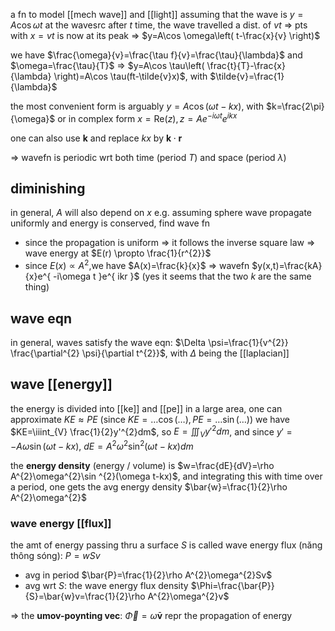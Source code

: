 a fn to model [[mech wave]] and [[light]]
assuming that the wave is $y=A\cos \omega t$ at the wavesrc
after $t$ time, the wave travelled a dist. of $vt$ => pts with $x=vt$ is now at its peak => $y=A\cos \omega\left( t-\frac{x}{v} \right)$

we have $\frac{\omega}{v}=\frac{\tau f}{v}=\frac{\tau}{\lambda}$ and $\omega=\frac{\tau}{T}$ => $y=A\cos \tau\left( \frac{t}{T}-\frac{x}{\lambda} \right)=A\cos \tau(ft-\tilde{v}x)$, with $\tilde{v}=\frac{1}{\lambda}$

the most convenient form is arguably $y=A\cos(\omega t-kx)$, with $k=\frac{2\pi}{\omega}$
or in complex form $x=\mathrm{Re}(z), z=Ae^{ -i\omega t }e^{ ikx }$

one can also use $\mathbf{k}$ and replace $kx$ by $\mathbf{k}\cdot \mathbf{r}$

=> wavefn is periodic wrt both time (period $T$) and space (period $\lambda$)

## diminishing
in general, $A$ will also depend on $x$
e.g. assuming sphere wave propagate uniformly and energy is conserved, find wave fn
- since the propagation is uniform => it follows the inverse square law => wave energy at $E(r) \propto \frac{1}{r^{2}}$
- since $E(x) \propto A^{2}$,we have $A(x)=\frac{k}{x}$ => wavefn $y(x,t)=\frac{kA}{x}e^{ -i\omega t }e^{ ikr }$ (yes it seems that the two $k$ are the same thing)

## wave eqn
in general, waves satisfy the wave eqn: $\Delta \psi=\frac{1}{v^{2}} \frac{\partial^{2} \psi}{\partial t^{2}}$, with $\Delta$ being the [[laplacian]]

## wave [[energy]]
the energy is divided into [[ke]] and [[pe]]
in a large area, one can approximate $KE \approx PE$ (since $KE=\dots \cos(\dots), PE=\dots \sin(\dots)$)
we have $KE=\iiint_{V} \frac{1}{2}y'^{2}dm$, so $E=\iiint_{V} y'^{2}dm$, and since $y'=-A\omega\sin(\omega t-kx)$, $dE=A^{2}\omega^{2}\sin ^{2}(\omega t-kx)dm$

the **energy density** (energy / volume) is $w=\frac{dE}{dV}=\rho A^{2}\omega^{2}\sin ^{2}(\omega t-kx)$, and integrating this with time over a period, one gets the avg energy density $\bar{w}=\frac{1}{2}\rho A^{2}\omega^{2}$

### wave energy [[flux]]
the amt of energy passing thru a surface $S$ is called wave energy flux (năng thông sóng): $P=wSv$

- avg in period $\bar{P}=\frac{1}{2}\rho A^{2}\omega^{2}Sv$
- avg wrt $S$: the wave energy flux density $\Phi=\frac{\bar{P}}{S}=\bar{w}v=\frac{1}{2}\rho A^{2}\omega^{2}v$

=> the **umov-poynting vec**: $\vec{\Phi}=\bar{\omega}\mathbf{v}$ repr the propagation of energy
